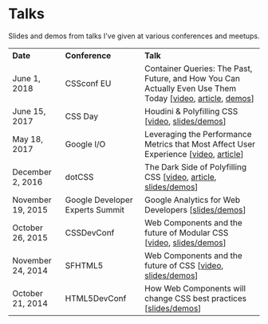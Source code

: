 Talks
=====

Slides and demos from talks I've given at various conferences and meetups.

<table>
  <tr>
    <th align="left">Date</th>
    <th align="left">Conference</th>
    <th align="left">Talk</th>
  </tr>
  <tr>
    <td>June 1, 2018</td>
    <td>CSSconf EU</td>
    <td>Container Queries: The Past, Future, and How You Can Actually Even Use Them Today
      [<a href="https://youtu.be/0wA4CMo9_EU">video</a>, <a href="https://philipwalton.com/articles/responsive-components-a-solution-to-the-container-queries-problem/">article</a>, <a href="https://philipwalton.github.io/responsive-components/">demos</a>]</td>
  </tr>
  <tr>
    <td>June 15, 2017</td>
    <td>CSS Day</td>
    <td>Houdini & Polyfilling CSS
      [<a href="https://vimeo.com/232982766">video</a>, <a href="https://philipwalton.github.io/talks/2017-06-15/">slides/demos</a>]</td>
  </tr>
  <tr>
    <td>May 18, 2017</td>
    <td>Google I/O</td>
    <td>Leveraging the Performance Metrics that Most Affect User Experience
      [<a href="https://youtu.be/6Ljq-Jn-EgU">video</a>, <a href="https://developers.google.com/web/fundamentals/performance/user-centric-performance-metrics">article</a>]
    </td>
  </tr>
  <tr>
    <td>December 2, 2016</td>
    <td>dotCSS</td>
    <td>The Dark Side of Polyfilling CSS
      [<a href="https://youtu.be/ZskP7cvj3WA">video</a>, <a href="https://philipwalton.com/articles/the-dark-side-of-polyfilling-css/">article</a>, <a href="https://philipwalton.github.io/talks/2016-12-02/">slides/demos</a>]
    </td>
  </tr>
  <tr>
    <td>November 19, 2015</td>
    <td>Google Developer Experts Summit</td>
    <td>Google Analytics for Web Developers
      [<a href="https://philipwalton.github.io/talks/2015-11-19/">slides/demos</a>]
    </td>
  </tr>
  <tr>
    <td>October 26, 2015</td>
    <td>CSSDevConf</td>
    <td>Web Components and the future of Modular CSS
      [<a href="https://youtu.be/OisHdJnTV1Y">video</a>, <a href="https://philipwalton.github.io/talks/2015-10-26/">slides/demos</a>]
    </td>
  </tr>
  <tr>
    <td>November 24, 2014</td>
    <td>SFHTML5</td>
    <td>Web Components and the future of CSS
      [<a href="https://youtu.be/QHxrr6Q82yI">video</a>, <a href="https://philipwalton.github.io/talks/2014-11-24/">slides/demos</a>]
    </td>
  </tr>
  <tr>
    <td>October 21, 2014</td>
    <td>HTML5DevConf</td>
    <td>How Web Components will change CSS best practices
      [<a href="https://philipwalton.github.io/talks/2014-10-21/">slides/demos</a>]
    </td>
  </tr>
</table>

